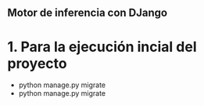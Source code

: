 ## Motor de inferencia con DJango

# 1. Para la ejecución incial del proyecto
- python manage.py migrate
- python manage.py migrate 